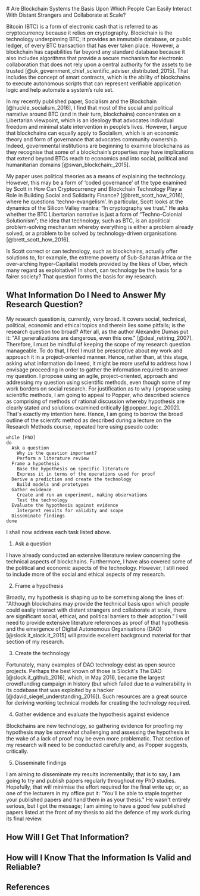 # Are Blockchain Systems the Basis Upon Which People Can Easily Interact With Distant Strangers and Collaborate at Scale?

Bitcoin (BTC) is a form of electronic cash that is referred to as cryptocurrency because it relies on cryptography. Blockchain is the technology underpinning BTC; it provides an immutable database, or public ledger, of every BTC transaction that has ever taken place. However, a blockchain has capabilities far beyond any standard database because it also includes algorithms that provide a secure mechanism for electronic collaboration that does not rely upon a central authority for the assets to be trusted [@uk_government_chief_scientific_adviser_distributed_2015]. That includes the concept of smart contracts, which is the ability of blockchains to execute autonomous scripts that can represent verifiable application logic and help automate a system’s rule set.

In my recently published paper, Socialism and the Blockchain [@huckle_socialism_2016], I find that most of the social and political narrative around BTC (and in their turn, blockchains) concentrates on a Libertarian viewpoint, which is an ideology that advocates individual freedom and minimal state intervention in people’s lives. However, I argue that blockchains can equally apply to Socialism, which is an economic theory and form of governance that advocates community ownership. Indeed, governmental institutions are beginning to examine blockchains as they recognise that some of a blockchain’s properties may have implications that extend beyond BTCs reach to economics and into social, political and humanitarian domains [@swan_blockchain:_2015].

My paper uses political theories as a means of explaining the technology. However, this may be a form of ‘coded governance’ of the type examined by Scott in How Can Cryptocurrency and Blockchain Technology Play a Role in Building Social and Solidarity Finance? [@brett_scott_how_2016], where he questions ‘techno-evangelism’. In particular, Scott looks at the dynamics of the Silicon Valley mantra: “In cryptography we trust.” He asks whether the BTC Libertarian narrative is just a form of “Techno-Colonial Solutionism”; the idea that technology, such as BTC, is an apolitical problem-solving mechanism whereby everything is either a problem already solved, or a problem to be solved by technology-driven organisations [@brett_scott_how_2016].

Is Scott correct or can technology, such as blockchains, actually offer solutions to, for example, the extreme poverty of Sub-Saharan Africa or the over-arching hyper-Capitalist models provided by the likes of Uber, which many regard as exploitative? In short, can technology be the basis for a fairer society? That question forms the basis for my research.

## What Information Do I Need to Answer My Research Question?

My research question is, currently, very broad. It covers social, technical, political, economic and ethical topics and therein lies some pitfalls; is the research question too broad? After all, as the author Alexandre Dumas put it: "All generalizations are dangerous, even this one." [@deal_retiring_2007]. Therefore, I must be mindful of keeping the scope of my research question manageable. To do that, I feel I must be prescriptive about my work and approach it in a project-oriented manner. Hence, rather than, at this stage, asking what information do I need, it might be more useful to address how I envisage proceeding in order to gather the information required to answer my question. I propose using an agile, project-oriented, approach and addressing my question using scientific methods, even though some of my work borders on social research. For justification as to why I propose using scientific methods, I am going to appeal to Popper, who described science as comprising of methods of rational discussion whereby hypothesis are clearly stated and solutions examined critically [@popper_logic_2002]. That's exactly my intention here. Hence, I am going to borrow the broad outline of the scientifc method as described during a lecture on the Research Methods course, repeated here using pseudo code:

    while [PhD]
    do
      Ask a question
        Why is the question important?
        Perform a literature review
      Frame a hypothesis
        Base the hypothesis on specific literature
        Express it in terms of the operations used for proof
      Derive a prediction and create the technology
        Build models and prototypes
      Gather evidence
        Create and run an experiment, making observations
        Test the technology
      Evaluate the hypothesis against evidence
        Interpret results for validity and scope
      Disseminate findings
    done

I shall now address each task listed above.

1. Ask a question

I have already conducted an extensive literature review concerning the technical aspects of blockchains. Furthermore, I have also covered some of the political and economic aspects of the technology. However, I still need to include more of the social and ethical aspects of my research.

2.  Frame a hypothesis

Broadly, my hypothesis is shaping up to be something along the lines of: "Although blockchains may provide the technical basis upon which people could easily interact with distant strangers and collaborate at scale, there are significant social, ethical, and political barriers to their adoption." I will need to provide extensive literature references as proof of that hypothesis and the emergence of Digital Autonomous Organisations (DAO) [@slock.it_slock.it_2015] will provide excellent background material for that section of my research.

3. Create the technology

Fortunately, many examples of DAO technology exist as open source projects. Perhaps the best known of those is Slockit's The DAO [@slock.it_github_2016], which, in May 2016, became the largest crowdfunding campaign in history (but which failed due to a vulnerability in its codebase that was exploited by a hacker [@david_siegel_understanding_2016]). Such resources are a great source for deriving working technical models for creating the technology required.

4. Gather evidence and evaluate the hypothesis against evidence

Blockchains are new technology, so gathering evidence for proofing my hypothesis may be somewhat challenging and assessing the hypothesis in the wake of a lack of proof may be even more problematic. That section of my research will need to be conducted carefully and, as Popper suggests, critically.

5. Disseminate findings

I am aiming to disseminate my results incrementally; that is to say, I am going to try and publish papers regularly throughout my PhD studies. Hopefully, that will minimise the effort required for the final write up; or, as one of the lecturers in my office put it: "You'll be able to staple together your published papers and hand them in as your thesis." He wasn't entirely serious, but I got the message;  I am aiming to have a good few published papers listed at the front of my thesis to aid the defence of my work during its final review.

## How Will I Get That Information?

## How will I Know That the Information Is Valid and Reliable?

## References

